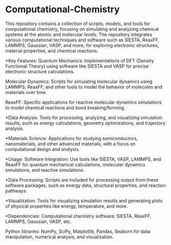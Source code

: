 # Computational-Chemistry

This repository contains a collection of scripts, models, and tools for computational chemistry, focusing on simulating and analyzing chemical systems at the atomic and molecular levels. The repository integrates various computational techniques and software such as SIESTA, ReaxFF, LAMMPS, Gaussian, VASP, and more, for exploring electronic structures, material properties, and chemical reactions.

*Key Features:
Quantum Mechanics: Implementations of DFT (Density Functional Theory) using software like SIESTA and VASP for precise electronic structure calculations.

Molecular Dynamics: Scripts for simulating molecular dynamics using LAMMPS, ReaxFF, and other tools to model the behavior of molecules and materials over time.

ReaxFF: Specific applications for reactive molecular dynamics simulations to model chemical reactions and bond breaking/forming.

*Data Analysis: Tools for processing, analyzing, and visualizing simulation results, such as energy calculations, geometry optimizations, and trajectory analysis.

*Materials Science: Applications for studying semiconductors, nanomaterials, and other advanced materials, with a focus on computational design and analysis.

*Usage:
Software Integration: Use tools like SIESTA, VASP, LAMMPS, and ReaxFF for quantum mechanical calculations, molecular dynamics simulations, and reactive simulations.

*Data Processing: Scripts are included for processing output from these software packages, such as energy data, structural properties, and reaction pathways.

*Visualization: Tools for visualizing simulation results and generating plots of physical properties like energy, temperature, and more.

*Dependencies:
Computational chemistry software: SIESTA, ReaxFF, LAMMPS, Gaussian, VASP, etc.

Python libraries: NumPy, SciPy, Matplotlib, Pandas, Seaborn for data manipulation, numerical analysis, and visualization.
